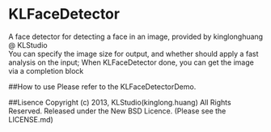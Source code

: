 KLFaceDetector
==============

A face detector for detecting a face in an image, provided by kinglonghuang @ KLStudio <br>
You can specify the image size for output, and whether should apply a fast analysis on the input;
When KLFaceDetector done, you can get the image via a completion block

##How to use
Please refer to the KLFaceDetectorDemo.

##Lisence
Copyright (c) 2013, KLStudio(kinglong.huang) All Rights Reserved.
Released under the New BSD Licence. (Please see the LICENSE.md)
